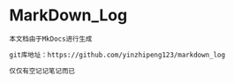 # MarkDown_Log

```bash
本文档由于MkDocs进行生成

git库地址：https://github.com/yinzhipeng123/markdown_log

仅仅有空记记笔记而已
```
